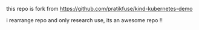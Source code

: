 this repo is fork from https://github.com/pratikfuse/kind-kubernetes-demo

i rearrange repo and only research use, its an awesome repo !!